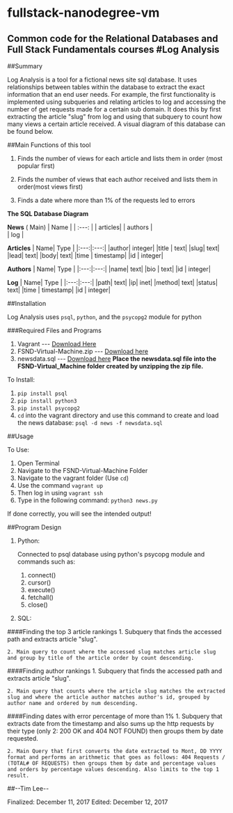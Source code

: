 fullstack-nanodegree-vm
=============

Common code for the Relational Databases and Full Stack Fundamentals courses
#Log Analysis 
---
##Summary

Log Analysis is a tool for a fictional news site sql database. It uses relationships between tables within the database to extract the exact information that an end user needs. For example, the first functionality is implemented using subqueries and relating articles to log and accessing the number of get requests made for a certain sub domain. It does this by first extracting the article "slug" from log and using that subquery to count how many views a certain article received. A visual diagram of this database can be found below.

##Main Functions of this tool

1. Finds the number of views for each article and lists them in order (most popular first)

2. Finds the number of views that each author received and lists them in order(most views first)

3. Finds a date where more than 1% of the requests led to errors


**The SQL Database Diagram**

**News** ( Main)
| Name    |
| :---:   |
| articles|
| authors |  
| log     |

**Articles**
| Name| Type | 
|:---:|:---:|
|author| integer|
|title | text|
|slug| text|
|lead| text|
|body| text|
|time | timestamp|
|id | integer|

**Authors**
| Name| Type | 
|:---:|:---:|
|name| text|
|bio | text|
|id | integer|

**Log**
| Name| Type | 
|:---:|:---:|
|path| text|
|ip| inet|
|method| text|
|status| text|
|time | timestamp|
|id | integer|

##Installation 

Log Analysis uses `psql`, `python`, and the `psycopg2` module for python

###Required Files and Programs
1. Vagrant  --- [Download Here](https://www.vagrantup.com/downloads.html)
2. FSND-Virtual-Machine.zip --- [Download here](https://d17h27t6h515a5.cloudfront.net/topher/2017/August/59822701_fsnd-virtual-machine/fsnd-virtual-machine.zip)
3. newsdata.sql --- [Download here](https://d17h27t6h515a5.cloudfront.net/topher/2016/August/57b5f748_newsdata/newsdata.zip)
**Place the newsdata.sql file into the FSND-Virtual_Machine folder created by unzipping the zip file.**

To Install:

1. `pip install psql`
2. `pip install python3`
3. `pip install psycopg2`
4. `cd` into the vagrant directory and use this command to create and load the news database: `psql -d news -f newsdata.sql`



##Usage 

To Use:

1. Open Terminal
2. Navigate to the FSND-Virtual-Machine Folder
3. Navigate to the vagrant folder (Use `cd`)
4. Use the command `vagrant up` 
5. Then log in using `vagrant ssh`
6. Type in the following command: `python3 news.py`

If done correctly, you will see the intended output!

##Program Design 

1. Python: 

	Connected to psql database using python's psycopg module and commands such as:
	1. connect()
	2. cursor()
	3. execute()
	4. fetchall()
	5. close()

2. SQL: 

####Finding the top 3 article rankings
	1. Subquery that finds the accessed path and extracts article "slug".

	2. Main query to count where the accessed slug matches article slug and group by title of the article order by count descending.

####Finding author rankings
	1. Subquery that finds the accessed path and extracts article "slug".

	2. Main query that counts where the article slug matches the extracted slug and where the article author matches author's id, grouped by author name and ordered by num descending.

####Finding dates with error percentage of more than 1%
	1. Subquery that extracts date from the timestamp and also sums up the http requests by their type (only 2: 200 OK and 404 NOT FOUND) then groups them by date requested.

	2. Main Query that first converts the date extracted to Mont, DD YYYY format and performs an arithmetic that goes as follows: 404 Requests / (TOTAL# OF REQUESTS) then groups them by date and percentage values and orders by percentage values descending. Also limits to the top 1 result.


##--Tim Lee--

Finalized: December 11, 2017
Edited: December 12, 2017

